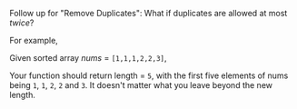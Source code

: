 Follow up for "Remove Duplicates":
What if duplicates are allowed at most *twice*?

For example,

Given sorted array *nums* = `[1,1,1,2,2,3]`,

Your function should return length = `5`, with the first five elements of nums being `1`, `1`, `2`, `2` and `3`. It doesn't matter what you leave beyond the new length.
